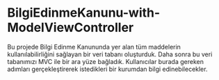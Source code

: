 # BilgiEdinmeKanunu-with-ModelViewController

Bu projede Bilgi Edinme Kanununda yer alan tüm maddelerin kullanılabilirliğini sağlayan bir veri tabanı oluşturduk. Daha sonra bu veri tabanımızı MVC ile bir ara yüze bağladık. Kullanıcılar burada gereken adımları gerçekleştirerek istedikleri bir kurumdan bilgi edinebilecekler.

